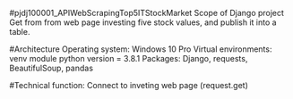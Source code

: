 #pjdj100001_APIWebScrapingTop5ITStockMarket Scope of Django project Get from from web page investing five stock values, and publish it into a table. 

#Architecture 
Operating system: Windows 10 Pro
Virtual environments: venv module python version = 3.8.1
Packages: Django, requests, BeautifulSoup, pandas

#Technical function:
Connect to inveting web page (request.get)